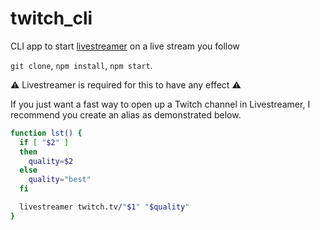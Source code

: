 # twitch_cli
CLI app to start [livestreamer](http://docs.livestreamer.io/) on a live stream you follow

`git clone`, `npm install`, `npm start`.


:warning: Livestreamer is required for this to have any effect :warning:

If you just want a fast way to open up a Twitch channel in Livestreamer, I recommend you create an alias as demonstrated below.
```bash
function lst() {
  if [ "$2" ]
  then
    quality=$2
  else
    quality="best"
  fi

  livestreamer twitch.tv/"$1" "$quality"
}
```
